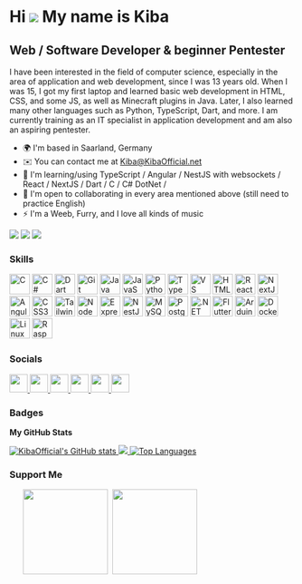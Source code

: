 # Hi ![](https://user-images.githubusercontent.com/18350557/176309783-0785949b-9127-417c-8b55-ab5a4333674e.gif) My name is Kiba

## Web / Software Developer & beginner Pentester

I have been interested in the field of computer science, especially in the area of application and web development, since I was 13 years old. When I was 15, I got my first laptop and learned basic web development in HTML, CSS, and some JS, as well as Minecraft plugins in Java. Later, I also learned many other languages such as Python, TypeScript, Dart, and more. I am currently training as an IT specialist in application development and am also an aspiring pentester.

- 🌍 I'm based in Saarland, Germany
- ✉️ You can contact me at [Kiba@KibaOfficial.net](mailto:Kiba@KibaOfficial.net)
- 🧠 I'm learning/using TypeScript / Angular / NestJS with websockets / React / NextJS / Dart / C / C# DotNet /
- 🤝 I'm open to collaborating in every area mentioned above (still need to practice English)
- ⚡ I'm a Weeb, Furry, and I love all kinds of music

<a href="https://www.github.com/KibaOfficial" target="_blank" rel="noreferrer"><img src="https://img.shields.io/github/followers/KibaOfficial?logo=github&style=for-the-badge&color=0891b2&labelColor=1c1917" /></a>
<a href="https://www.x.com/KibaOfficialOwO" target="_blank" rel="noreferrer"><img src="https://img.shields.io/twitter/follow/KibaOfficialOwO?logo=twitter&style=for-the-badge&color=0891b2&labelColor=1c1917" /></a>
<a href="https://www.twitch.tv/KibaOfficial" target="_blank" rel="noreferrer"><img src="https://img.shields.io/twitch/status/KibaOfficial?logo=twitchsx&style=for-the-badge&color=0891b2&labelColor=1c1917&label=TWITCH+STATUS" /></a>

### Skills

<p align="left">
    <a href="https://docs.microsoft.com/en-us/cpp/?view=msvc-170" target="_blank" rel="noreferrer"><img src="https://raw.githubusercontent.com/danielcranney/readme-generator/main/public/icons/skills/c-colored.svg" width="36" height="36" alt="C" /></a>
    <a href="https://docs.microsoft.com/en-us/dotnet/csharp/" target="_blank" rel="noreferrer"><img src="https://raw.githubusercontent.com/danielcranney/readme-generator/main/public/icons/skills/csharp-colored.svg" width="36" height="36" alt="C#" /></a>
    <a href="https://dart.dev/" target="_blank" rel="noreferrer"><img src="https://raw.githubusercontent.com/danielcranney/readme-generator/main/public/icons/skills/dart-colored.svg" width="36" height="36" alt="Dart" /></a>
    <a href="https://git-scm.com/" target="_blank" rel="noreferrer"><img src="https://raw.githubusercontent.com/danielcranney/readme-generator/main/public/icons/skills/git-colored.svg" width="36" height="36" alt="Git" /></a>
    <a href="https://www.oracle.com/java/" target="_blank" rel="noreferrer"><img src="https://raw.githubusercontent.com/danielcranney/readme-generator/main/public/icons/skills/java-colored.svg" width="36" height="36" alt="Java" /></a>
    <a href="https://developer.mozilla.org/en-US/docs/Web/JavaScript" target="_blank" rel="noreferrer"><img src="https://raw.githubusercontent.com/danielcranney/readme-generator/main/public/icons/skills/javascript-colored.svg" width="36" height="36" alt="JavaScript" /></a>
    <a href="https://www.python.org/" target="_blank" rel="noreferrer"><img src="https://raw.githubusercontent.com/danielcranney/readme-generator/main/public/icons/skills/python-colored.svg" width="36" height="36" alt="Python" /></a>
    <a href="https://www.typescriptlang.org/" target="_blank" rel="noreferrer"><img src="https://raw.githubusercontent.com/danielcranney/readme-generator/main/public/icons/skills/typescript-colored.svg" width="36" height="36" alt="TypeScript" /></a>
    <a href="https://code.visualstudio.com/" target="_blank" rel="noreferrer"><img src="https://raw.githubusercontent.com/danielcranney/readme-generator/main/public/icons/skills/visualstudiocode.svg" width="36" height="36" alt="VS Code" /></a>
    <a href="https://developer.mozilla.org/en-US/docs/Glossary/HTML5" target="_blank" rel="noreferrer"><img src="https://raw.githubusercontent.com/danielcranney/readme-generator/main/public/icons/skills/html5-colored.svg" width="36" height="36" alt="HTML5" /></a>
    <a href="https://reactjs.org/" target="_blank" rel="noreferrer"><img src="https://raw.githubusercontent.com/danielcranney/readme-generator/main/public/icons/skills/react-colored.svg" width="36" height="36" alt="React" /></a>
    <a href="https://nextjs.org/docs" target="_blank" rel="noreferrer"><img src="https://raw.githubusercontent.com/danielcranney/readme-generator/main/public/icons/skills/nextjs-colored.svg" width="36" height="36" alt="NextJs" /></a>
    <a href="https://angular.io/" target="_blank" rel="noreferrer"><img src="https://raw.githubusercontent.com/danielcranney/readme-generator/main/public/icons/skills/angularjs-colored.svg" width="36" height="36" alt="Angular" /></a>
    <a href="https://www.w3.org/TR/CSS/#css" target="_blank" rel="noreferrer"><img src="https://raw.githubusercontent.com/danielcranney/readme-generator/main/public/icons/skills/css3-colored.svg" width="36" height="36" alt="CSS3" /></a>
    <a href="https://tailwindcss.com/" target="_blank" rel="noreferrer"><img src="https://raw.githubusercontent.com/danielcranney/readme-generator/main/public/icons/skills/tailwindcss-colored.svg" width="36" height="36" alt="TailwindCSS" /></a>
    <a href="https://nodejs.org/en/" target="_blank" rel="noreferrer"><img src="https://raw.githubusercontent.com/danielcranney/readme-generator/main/public/icons/skills/nodejs-colored.svg" width="36" height="36" alt="NodeJS" /></a>
    <a href="https://expressjs.com/" target="_blank" rel="noreferrer"><img src="https://raw.githubusercontent.com/danielcranney/readme-generator/main/public/icons/skills/express-colored.svg" width="36" height="36" alt="Express" /></a>
    <a href="https://docs.nestjs.com/" target="_blank" rel="noreferrer"><img src="https://raw.githubusercontent.com/danielcranney/readme-generator/main/public/icons/skills/nestjs-colored.svg" width="36" height="36" alt="NestJS" /></a>
    <a href="https://www.mysql.com/" target="_blank" rel="noreferrer"><img src="https://raw.githubusercontent.com/danielcranney/readme-generator/main/public/icons/skills/mysql-colored.svg" width="36" height="36" alt="MySQL" /></a>
    <a href="https://www.postgresql.org/" target="_blank" rel="noreferrer"><img src="https://raw.githubusercontent.com/danielcranney/readme-generator/main/public/icons/skills/postgresql-colored.svg" width="36" height="36" alt="PostgreSQL" /></a>
    <a href="https://dotnet.microsoft.com/en-us/" target="_blank" rel="noreferrer"><img src="https://raw.githubusercontent.com/danielcranney/readme-generator/main/public/icons/skills/dot-net-colored.svg" width="36" height="36" alt=".NET" /></a>
    <a href="https://flutter.dev/" target="_blank" rel="noreferrer"><img src="https://raw.githubusercontent.com/danielcranney/readme-generator/main/public/icons/skills/flutter-colored.svg" width="36" height="36" alt="Flutter" /></a>
    <a href="https://store.arduino.cc/" target="_blank" rel="noreferrer"><img src="https://raw.githubusercontent.com/danielcranney/readme-generator/main/public/icons/skills/arduino-colored.svg" width="36" height="36" alt="Arduino" /></a>
    <a href="https://www.docker.com/" target="_blank" rel="noreferrer"><img src="https://raw.githubusercontent.com/danielcranney/readme-generator/main/public/icons/skills/docker-colored.svg" width="36" height="36" alt="Docker" /></a>
    <a href="https://www.linux.org" target="_blank" rel="noreferrer"><img src="https://raw.githubusercontent.com/danielcranney/readme-generator/main/public/icons/skills/linux-colored.svg" width="36" height="36" alt="Linux" /></a>
    <a href="https://www.raspberrypi.org/" target="_blank" rel="noreferrer"><img src="https://raw.githubusercontent.com/danielcranney/readme-generator/main/public/icons/skills/raspberrypi-colored.svg" width="36" height="36" alt="Raspberry Pi" /></a>
</p>

### Socials

<p align="left"> 
    <a href="https://discord.com/users/KibaOfficial" target="_blank" rel="noreferrer"> 
        <img src="https://raw.githubusercontent.com/danielcranney/readme-generator/main/public/icons/socials/discord.svg" width="32" height="32" /> 
    </a> 
    <a href="https://www.github.com/KibaOfficial" target="_blank" rel="noreferrer"> 
        <img src="https://raw.githubusercontent.com/danielcranney/readme-generator/main/public/icons/socials/github-dark.svg" width="32" height="32" /> 
    </a> 
    <a href="http://www.instagram.com/KibaOfficial_TV" target="_blank" rel="noreferrer"> 
        <img src="https://raw.githubusercontent.com/danielcranney/readme-generator/main/public/icons/socials/instagram.svg" width="32" height="32" /> 
    </a> 
    <a href="https://www.x.com/KibaOfficialOwO" target="_blank" rel="noreferrer"> 
        <img src="https://raw.githubusercontent.com/danielcranney/readme-generator/main/public/icons/socials/twitter-dark.svg" width="32" height="32" /> 
    </a> 
    <a href="https://www.youtube.com/@kibaofficial4948" target="_blank" rel="noreferrer"> 
        <img src="https://raw.githubusercontent.com/danielcranney/readme-generator/main/public/icons/socials/youtube.svg" width="32" height="32" /> 
    </a> 
    <a href="https://www.twitch.tv/KibaOfficial" target="_blank" rel="noreferrer"> 
        <img src="https://raw.githubusercontent.com/danielcranney/readme-generator/main/public/icons/socials/twitch.svg" width="32" height="32" /> 
    </a>
</p>

### Badges

<b>My GitHub Stats</b>

<a href="http://www.github.com/KibaOfficial">
    <img src="https://github-readme-stats.vercel.app/api?username=KibaOfficial&show_icons=true&hide=prs,&title_color=0891b2&text_color=ffffff&icon_color=0891b2&bg_color=1c1917&hide_border=true&show_icons=true" alt="KibaOfficial's GitHub stats" />
</a>

<a href="http://www.github.com/KibaOfficial">
    <img src="https://github-readme-streak-stats.herokuapp.com/?user=KibaOfficial&stroke=ffffff&background=1c1917&ring=0891b2&fire=0891b2&currStreakNum=ffffff&currStreakLabel=0891b2&sideNums=ffffff&sideLabels=ffffff&dates=ffffff&hide_border=true" />
</a>

<a href="https://github.com/KibaOfficial" align="left">
    <img src="https://github-readme-stats.vercel.app/api/top-langs/?username=KibaOfficial&langs_count=10&title_color=0891b2&text_color=ffffff&icon_color=0891b2&bg_color=1c1917&hide_border=true&locale=en&custom_title=Top%20%Languages" alt="Top Languages" />
</a>

### Support Me

<ul style="list-style-type: none; margin: 0;">
    <li style="display: inline-block; margin-right: 0.25rem;">
        <a href="https://www.buymeacoffee.com/KibaOfficial">
            <img src="https://cdn.buymeacoffee.com/buttons/v2/default-yellow.png" width="150"/>
        </a>
    </li>
    <li style="display: inline-block; margin-right: 0.25rem;">
        <a href="https://www.ko-fi.com/KibaOfficial">
            <img src="https://storage.ko-fi.com/cdn/kofi2.png?v=3" width="150"/>
        </a>
    </li>
</ul>
